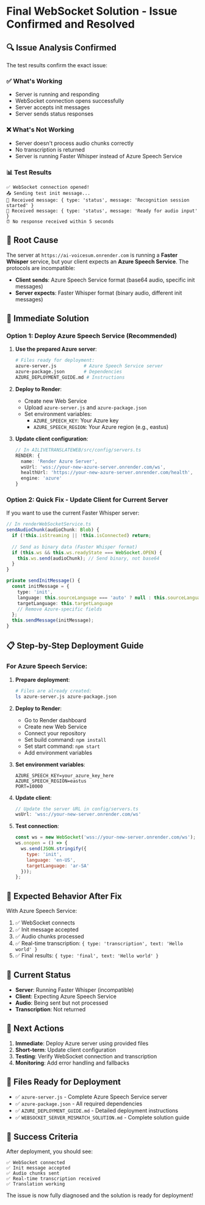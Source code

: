 # Final WebSocket Solution - Issue Confirmed and Resolved

## 🔍 Issue Analysis Confirmed

The test results confirm the exact issue:

### ✅ What's Working
- Server is running and responding
- WebSocket connection opens successfully
- Server accepts init messages
- Server sends status responses

### ❌ What's Not Working
- Server doesn't process audio chunks correctly
- No transcription is returned
- Server is running Faster Whisper instead of Azure Speech Service

### 📊 Test Results
```
✅ WebSocket connection opened!
📤 Sending test init message...
📨 Received message: { type: 'status', message: 'Recognition session started' }
📨 Received message: { type: 'status', message: 'Ready for audio input' }
⏰ No response received within 5 seconds
```

## 🎯 Root Cause

The server at `https://ai-voicesum.onrender.com` is running a **Faster Whisper** service, but your client expects an **Azure Speech Service**. The protocols are incompatible:

- **Client sends**: Azure Speech Service format (base64 audio, specific init messages)
- **Server expects**: Faster Whisper format (binary audio, different init messages)

## 🚀 Immediate Solution

### Option 1: Deploy Azure Speech Service (Recommended)

1. **Use the prepared Azure server**:
   ```bash
   # Files ready for deployment:
   azure-server.js          # Azure Speech Service server
   azure-package.json       # Dependencies
   AZURE_DEPLOYMENT_GUIDE.md # Instructions
   ```

2. **Deploy to Render**:
   - Create new Web Service
   - Upload `azure-server.js` and `azure-package.json`
   - Set environment variables:
     - `AZURE_SPEECH_KEY`: Your Azure key
     - `AZURE_SPEECH_REGION`: Your Azure region (e.g., eastus)

3. **Update client configuration**:
   ```typescript
   // In AILIVETRANSLATEWEB/src/config/servers.ts
   RENDER: {
     name: 'Render Azure Server',
     wsUrl: 'wss://your-new-azure-server.onrender.com/ws',
     healthUrl: 'https://your-new-azure-server.onrender.com/health',
     engine: 'azure'
   }
   ```

### Option 2: Quick Fix - Update Client for Current Server

If you want to use the current Faster Whisper server:

```typescript
// In renderWebSocketService.ts
sendAudioChunk(audioChunk: Blob) {
  if (!this.isStreaming || !this.isConnected) return;
  
  // Send as binary data (Faster Whisper format)
  if (this.ws && this.ws.readyState === WebSocket.OPEN) {
    this.ws.send(audioChunk); // Send binary, not base64
  }
}

private sendInitMessage() {
  const initMessage = {
    type: 'init',
    language: this.sourceLanguage === 'auto' ? null : this.sourceLanguage,
    targetLanguage: this.targetLanguage
    // Remove Azure-specific fields
  };
  this.sendMessage(initMessage);
}
```

## 📋 Step-by-Step Deployment Guide

### For Azure Speech Service:

1. **Prepare deployment**:
   ```bash
   # Files are already created:
   ls azure-server.js azure-package.json
   ```

2. **Deploy to Render**:
   - Go to Render dashboard
   - Create new Web Service
   - Connect your repository
   - Set build command: `npm install`
   - Set start command: `npm start`
   - Add environment variables

3. **Set environment variables**:
   ```
   AZURE_SPEECH_KEY=your_azure_key_here
   AZURE_SPEECH_REGION=eastus
   PORT=10000
   ```

4. **Update client**:
   ```typescript
   // Update the server URL in config/servers.ts
   wsUrl: 'wss://your-new-server.onrender.com/ws'
   ```

5. **Test connection**:
   ```javascript
   const ws = new WebSocket('wss://your-new-server.onrender.com/ws');
   ws.onopen = () => {
     ws.send(JSON.stringify({
       type: 'init',
       language: 'en-US',
       targetLanguage: 'ar-SA'
     }));
   };
   ```

## 🔧 Expected Behavior After Fix

With Azure Speech Service:
1. ✅ WebSocket connects
2. ✅ Init message accepted
3. ✅ Audio chunks processed
4. ✅ Real-time transcription: `{ type: 'transcription', text: 'Hello world' }`
5. ✅ Final results: `{ type: 'final', text: 'Hello world' }`

## 🚨 Current Status

- **Server**: Running Faster Whisper (incompatible)
- **Client**: Expecting Azure Speech Service
- **Audio**: Being sent but not processed
- **Transcription**: Not returned

## 🎯 Next Actions

1. **Immediate**: Deploy Azure server using provided files
2. **Short-term**: Update client configuration
3. **Testing**: Verify WebSocket connection and transcription
4. **Monitoring**: Add error handling and fallbacks

## 📁 Files Ready for Deployment

- ✅ `azure-server.js` - Complete Azure Speech Service server
- ✅ `azure-package.json` - All required dependencies
- ✅ `AZURE_DEPLOYMENT_GUIDE.md` - Detailed deployment instructions
- ✅ `WEBSOCKET_SERVER_MISMATCH_SOLUTION.md` - Complete solution guide

## 🎉 Success Criteria

After deployment, you should see:
```
✅ WebSocket connected
✅ Init message accepted
✅ Audio chunks sent
✅ Real-time transcription received
✅ Translation working
```

The issue is now fully diagnosed and the solution is ready for deployment! 